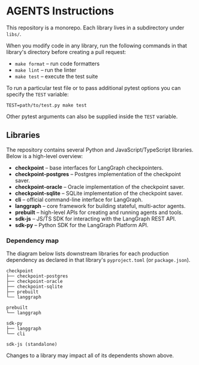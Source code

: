 # AGENTS Instructions

This repository is a monorepo. Each library lives in a subdirectory under `libs/`.

When you modify code in any library, run the following commands in that library's directory before creating a pull request:

- `make format` – run code formatters
- `make lint` – run the linter
- `make test` – execute the test suite

To run a particular test file or to pass additional pytest options you can specify the `TEST` variable:

```
TEST=path/to/test.py make test
```

Other pytest arguments can also be supplied inside the `TEST` variable.

## Libraries

The repository contains several Python and JavaScript/TypeScript libraries.
Below is a high-level overview:

- **checkpoint** – base interfaces for LangGraph checkpointers.
- **checkpoint-postgres** – Postgres implementation of the checkpoint saver.
- **checkpoint-oracle** – Oracle implementation of the checkpoint saver.
- **checkpoint-sqlite** – SQLite implementation of the checkpoint saver.
- **cli** – official command-line interface for LangGraph.
- **langgraph** – core framework for building stateful, multi-actor agents.
- **prebuilt** – high-level APIs for creating and running agents and tools.
- **sdk-js** – JS/TS SDK for interacting with the LangGraph REST API.
- **sdk-py** – Python SDK for the LangGraph Platform API.

### Dependency map

The diagram below lists downstream libraries for each production dependency as
declared in that library's `pyproject.toml` (or `package.json`).

```text
checkpoint
├── checkpoint-postgres
├── checkpoint-oracle
├── checkpoint-sqlite
├── prebuilt
└── langgraph

prebuilt
└── langgraph

sdk-py
├── langgraph
└── cli

sdk-js (standalone)
```

Changes to a library may impact all of its dependents shown above.
